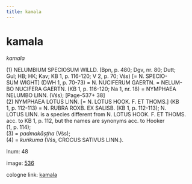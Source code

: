 ```yaml
---
title: kamala
---
```


# kamala

<i>kamala</i>  <div n="P" />(1) <bot>NELUMBIUM SPECIOSUM WILLD.</bot> (Bpn, p. 480; Dgv, nr. 80; Dutt; <div n="lb" />Gul; HB; HK; Kav; KB 1, p. 116-120; V 2, p. 70; Vśs) [= <bot>N. SPECIO- <div n="lb" />SUM WIGHT</bot>] (DWH 1, p. 70-73) = <bot>N. NUCIFERUM GAERTN.</bot> = <bot>NELUM- <div n="lb" />BO NUCIFERA GAERTN.</bot> (KB 1, p. 116-120; Na 1, nr. 18) = <bot>NYMPHAEA <div n="lb" />NELUMBO LINN.</bot> (Vśs); [Page-537+ 38] <div n="P" />(2) <bot>NYMPHAEA LOTUS LINN.</bot> [= <bot>N. LOTUS HOOK. F. ET THOMS.</bot>] (KB <div n="lb" />1, p. 112-113) = <bot>N. RUBRA ROXB. EX SALISB.</bot> (KB 1, p. 112-113); <bot>N. <div n="lb" />LOTUS LINN.</bot> is a species different from <bot>N. LOTUS HOOK. F. ET THOMS.</bot> <div n="lb" />acc. to KB 1, p. 112, but the names are synonyms acc. to Hooker <div n="lb" />(1, p. 114); <div n="P" />(3) = <i>padmakāṣṭha</i> (Vśs); <div n="P" />(4) = <i>kuṅkuma</i> (Vśs, <bot>CROCUS SATIVUS LINN.</bot>).

lnum: 48

image: [536](https://www.sanskrit-lexicon.uni-koeln.de/scans/csl-apidev/servepdf.php?dict=snp&page=536)

cologne link: [kamala](https://sanskrit-lexicon.uni-koeln.de/scans/csl-apidev/getword.php?dict=snp&key=kamala)

